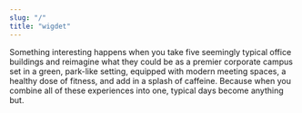 ```yaml
---
slug: "/"
title: "wigdet"
---
```


Something interesting happens when you take five seemingly typical office buildings and reimagine what they could be as a premier corporate campus set in a green, park-like setting, equipped with modern meeting spaces, a healthy dose of fitness, and add in a splash of caffeine. Because when you combine all of these experiences into one, typical days become anything but.
